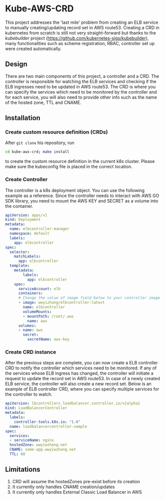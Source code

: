# Kube-AWS-CRD

This project addresses the 'last mile' problem from creating an ELB service to manually creating/updating record set in AWS route53. Creating a CRD in kubernetes from scratch is still not very straight-forward but thanks to the *kubebuilder* project (https://github.com/kubernetes-sigs/kubebuilder), many functionalities such as scheme registration, RBAC, controller set up were created automatically.

## Design
There are two main components of this project, a controller and a CRD. The controller is responsible for watching the ELB services and checking if the ELB ingresses need to be updated in AWS route53. The CRD is where you can specify the services which need to be monitored by the controller and for each service, you will also need to provide other info such as the name of the hosted zone, TTL and CNAME.

## Installation
### Create custom resource definition (CRDs)
After `git clone` his repository, run 
```bash
cd kube-aws-crd; make install
```
to create the custom resource definition in the current k8s cluster. Please make sure the kubeconfig file is placed in the correct location.

### Create Controller
The controller is a k8s deployment object. You can use the following example as a reference. Since the controller needs to interact with AWS GO SDK library, you need to mount the AWS KEY and SECRET as a volume into the container.

```yaml
apiVersion: apps/v1
kind: Deployment
metadata:
  name: elbcontroller-manager
  namespace: default
  labels:
    app: elbcontroller
spec:
  selector:
    matchLabels:
      app: elbcontroller
  template:
    metadata:
        labels:
          app: elbcontroller
    spec:
      serviceAccount: elb
      containers:
      # Change the value of image field below to your controller image URL
      - image: wwyizhang/elbcontroller:latest
        name: elbcontroller
        volumeMounts:
        - mountPath: /root/.aws
          name: aws
      volumes:
      - name: aws
        secret:
          secretName: aws-key
```

### Create CRD instance

After the previous steps are complete, you can now create a ELB controller CRD to notify the controller which services need to be monitored. If any of the services whose ELB ingress has changed, the controller will initiate a request to update the record set in AWS route53. In case of a newly created ELB service, the controller will also create a new record set. Below is an example of ELB controller CRD, where you can specify multiple services for the controller to watch.

```yaml
apiVersion: lbcontrollers.loadbalancer.controller.io/v1alpha1
kind: LoadBalancerController
metadata:
  labels:
    controller-tools.k8s.io: "1.0"
  name: loadbalancercontroller-sample
spec:
  services: 
  - serviceName: nginx
  hostedZone: wwyiwzhang.net
  CNAME: some-app.wwyiwzhang.net
  TTL: 60
```

## Limitations
1. CRD will assume the hostedZones pre-exist before its creation
2. It currently only handles CNAME creation/updates
3. It currently only handles External Classic Load Balancer in AWS




